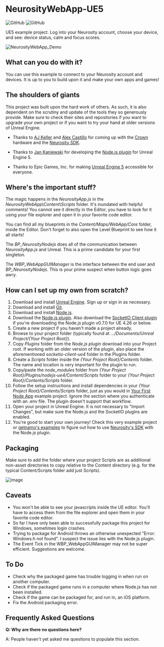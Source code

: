 # NeurosityWebApp-UE5

![GitHub](https://img.shields.io/github/release/neuromodgames/NeurosityWebApp-UE5?style=for-the-badge)
![GitHub](https://img.shields.io/github/license/neuromodgames/NeurosityWebApp-UE5?style=for-the-badge)

UE5 example project. Log into your Neurosity account, choose your device, and see: device status, calm and focus scores.

![NeurosityWebApp_Demo](https://user-images.githubusercontent.com/88777150/133048452-a1bb0b19-11de-4311-b37f-1aed5b0ec2c9.gif)


## What can you do with it?

You can use this example to connect to your Neurosity account and devices. It is up to you to build upon it and make your own apps and games!

## The shoulders of giants

This project was built upon the hard work of others. As such, it is also dependent on the scrutiny and update of the tools they so generously provide. Make sure to check their sites and repositories if you want to upgrade your own project or if you want to try your hand at older versions of Unreal Engine.

- Thanks to [AJ Keller](https://www.linkedin.com/in/andrewjaykeller/) and [Alex Castillo](https://www.linkedin.com/in/alexcas/) for coming up with the [Crown](https://neurosity.co/) hardware and the [Neurosity SDK](https://docs.neurosity.co/docs/overview). 

- Thanks to [Jan Kaniewski](https://github.com/getnamo) for developing the [Node.js plugin](https://github.com/getnamo/nodejs-ue4) for Unreal Engine 5. 

- Thanks to Epic Games, Inc. for making [Unreal Engine 5](https://www.unrealengine.com/) accessible for everyone.

## Where's the important stuff?

The magic happens in the *NeurosityApp.js* in the *NeurosityWebApp\Content\Scripts* folder. It's inundated with helpful comments! You cannot see it directly in the Editor, you have to look for it using your file explorer and open it in your favorite code editor.

You can find all my blueprints in the *Content/Maps/WebApp/Core* folder, inside the Editor. Don't forget to also open the Level Blueprint to see how it all starts!

The *BP_NeurosityNodejs* does all of the communication between *NeurosityApp.js* and Unreal. This is a prime candidate for your first singleton.

The *WBP_WebAppGUIManager* is the interface between the end user and *BP_NeurosityNodejs*. This is your prime suspect when button logic goes awry.

## How can I set up my own from scratch?

1. Download and install [Unreal Engine](https://www.unrealengine.com/en-US/download). Sign up or sign in as necessary.
2. Download and install [Git](https://git-scm.com/).
3. Download and install [Node.js](https://nodejs.org/en/).
4. Download the [Node.js plugin](https://github.com/getnamo/nodejs-ue4). Also download the [SocketIO Client plugin](https://github.com/getnamo/socketio-client-ue4) if you're downloading the Node.js plugin v0.7.0 for UE 4.26 or below.
5. Create a new project if you haven't made a project already.
6. Browse to your project folder (typically found at *.../Documents/Unreal Project/{Your Project Root}*).
7. Copy *Plugins* folder from the *Node.js plugin* download into your Project root. If working with an older version of the plugin, also place the aforementioned *socketio-client-ue4* folder in the Plugins folder.
8. Create a *Scripts* folder inside the *{Your Project Root}/Contents* folder. The name and location is very important for the plugin to run.
9. Copy/paste the *node_modules* folder from *{Your Project Root}/Plugins/nodejs-ue4/Content/Scripts* folder to your *{Your Project Root}/Contents/Scripts* folder.
10. Follow the setup instructions and install dependencies in your *{Your Project Root}/Contents/Scripts* folder, just as you would in [Your First Node App](https://docs.neurosity.co/docs/getting-started) example project. Ignore the section where you authenticate with an .env file. The plugin doesn't support that workflow.
11. Open your project in Unreal Engine. It is not necessary to "Import Changes", but make sure the Node.js and the SocketIO plugins are enabled.
12. You're good to start your own journey! Check this very example project or [getnamo's examples](https://github.com/getnamo/nodejs-ue4) to figure out how to use [Neurosity's SDK](https://docs.neurosity.co/docs/overview) with the Node.js plugin.

## Packaging

Make sure to add the folder where your project Scripts are as additional non-asset directories to copy relative to the Content directory (e.g. for the typical Content/Scripts folder add just Scripts).

![image](https://user-images.githubusercontent.com/88777150/133001784-82c17074-3fe2-40ec-a41b-ffab2cab2fe1.png)

## Caveats

- You won't be able to see your javascripts inside the UE editor. You'll have to access them from the file explorer and open them in your favorite code editor.
- So far I have only been able to successfully package this project for Windows, sometimes login crashes.
- Trying to package for Android throws an otherwise unexpected "Error: Windows.h not found". I suspect the issue lies with the Node.js plugin.
- The Event Tick in the WBP_WebAppGUIManager may not be super efficient. Suggestions are welcome.

## To Do

- Check why the packaged game has trouble logging in when run on another computer.
- Check if the packaged game runs in a computer where Node.js has not been installed. 
- Check if the game can be packaged for, and run in, an iOS platform.
- Fix the Android packaging error.

## Frequently Asked Questions

**Q: Why are there no questions here?**

A: People haven't yet asked me questions to populate this section.
